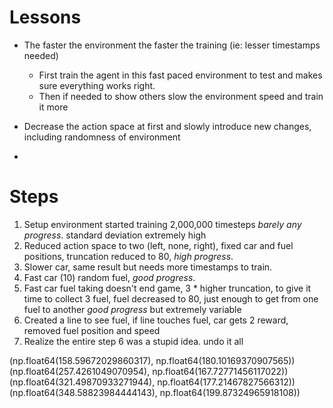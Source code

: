 # Lessons

- The faster the environment the faster the training (ie: lesser timestamps needed)
    - First train the agent in this fast paced environment to test and makes sure everything works right.
    - Then if needed to show others slow the environment speed and train it more

- Decrease the action space at first and slowly introduce new changes, including randomness of environment
- 


# Steps

1. Setup environment started training 2,000,000 timesteps *barely any progress*. standard deviation extremely high
2. Reduced action space to two (left, none, right), fixed car and fuel positions, truncation reduced to 80, *high progress*.
3. Slower car, same result but needs more timestamps to train. 
4. Fast car (10) random fuel, *good progress*.
5. Fast car fuel taking doesn't end game, 3 * higher truncation, to give it time to collect 3 fuel, fuel decreased to 80, just enough to get from one fuel to another *good progress* but extremely variable
6. Created a line to see fuel, if line touches fuel, car gets 2 reward, removed fuel position and speed
7. Realize the entire step 6 was a stupid idea. undo it all

(np.float64(158.59672029860317), np.float64(180.10169370907565))
(np.float64(257.4261049070954), np.float64(167.72771456117022))
(np.float64(321.49870933271944), np.float64(177.21467827566312))
(np.float64(348.58823984444143), np.float64(199.87324965918108))